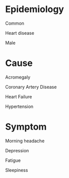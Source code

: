 # Epidemiology

Common

Heart disease

Male

# Cause

Acromegaly

Coronary Artery Disease

Heart Failure

Hypertension

# Symptom

Morning headache

Depression

Fatigue

Sleepiness
